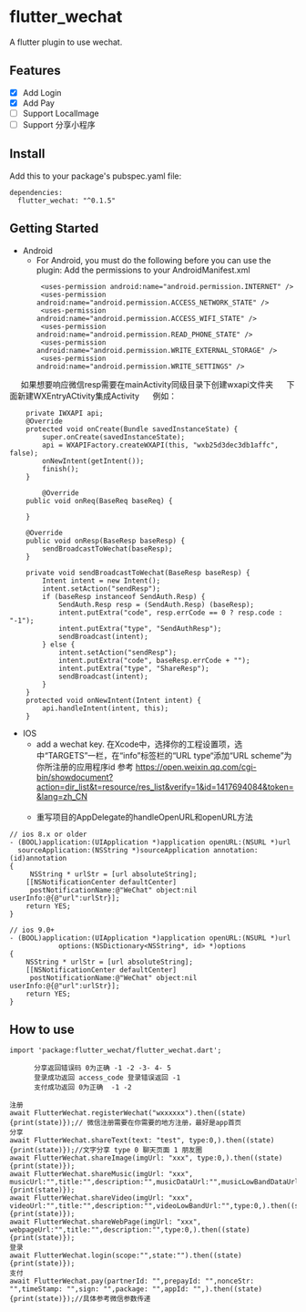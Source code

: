 # flutter_wechat

A  flutter plugin to use wechat.

## Features
- [X]  Add Login
- [X]  Add Pay
- [ ]  Support LocalImage
- [ ]  Support 分享小程序
## Install
Add this to your package's pubspec.yaml file:
```
dependencies:
  flutter_wechat: "^0.1.5"
 ```
## Getting Started

* Android
   * For Android, you must do the following before you can use the plugin:
     Add the permissions to your AndroidManifest.xml
      ```
       <uses-permission android:name="android.permission.INTERNET" />
       <uses-permission android:name="android.permission.ACCESS_NETWORK_STATE" />
       <uses-permission android:name="android.permission.ACCESS_WIFI_STATE" />
       <uses-permission android:name="android.permission.READ_PHONE_STATE" />
       <uses-permission android:name="android.permission.WRITE_EXTERNAL_STORAGE" />
       <uses-permission android:name="android.permission.WRITE_SETTINGS" />
      ```
      如果想要响应微信resp需要在mainActivity同级目录下创建wxapi文件夹
      下面新建WXEntryACtivity集成Activity
      例如：
```
    private IWXAPI api;
    @Override
    protected void onCreate(Bundle savedInstanceState) {
        super.onCreate(savedInstanceState);
        api = WXAPIFactory.createWXAPI(this, "wxb25d3dec3db1affc", false);
        onNewIntent(getIntent());
        finish();
    }

        @Override
    public void onReq(BaseReq baseReq) {

    }

    @Override
    public void onResp(BaseResp baseResp) {
        sendBroadcastToWechat(baseResp);
    }

    private void sendBroadcastToWechat(BaseResp baseResp) {
        Intent intent = new Intent();
        intent.setAction("sendResp");
        if (baseResp instanceof SendAuth.Resp) {
            SendAuth.Resp resp = (SendAuth.Resp) (baseResp);
            intent.putExtra("code", resp.errCode == 0 ? resp.code : "-1");
            intent.putExtra("type", "SendAuthResp");
            sendBroadcast(intent);
        } else {
            intent.setAction("sendResp");
            intent.putExtra("code", baseResp.errCode + "");
            intent.putExtra("type", "ShareResp");
            sendBroadcast(intent);
        }
    }
    protected void onNewIntent(Intent intent) {
        api.handleIntent(intent, this);
    }
 ```
* IOS
    * add a wechat key.
        在Xcode中，选择你的工程设置项，选中“TARGETS”一栏，在“info”标签栏的“URL type“添加“URL scheme”为你所注册的应用程序id
        参考 https://open.weixin.qq.com/cgi-bin/showdocument?action=dir_list&t=resource/res_list&verify=1&id=1417694084&token=&lang=zh_CN
<br/> <br/>
    * 重写项目的AppDelegate的handleOpenURL和openURL方法         
```        
// ios 8.x or older
- (BOOL)application:(UIApplication *)application openURL:(NSURL *)url
  sourceApplication:(NSString *)sourceApplication annotation:(id)annotation
{
     NSString * urlStr = [url absoluteString];
    [[NSNotificationCenter defaultCenter]
     postNotificationName:@"WeChat" object:nil userInfo:@{@"url":urlStr}];
    return YES;
}
```
```
// ios 9.0+
- (BOOL)application:(UIApplication *)application openURL:(NSURL *)url
            options:(NSDictionary<NSString*, id> *)options
{
    NSString * urlStr = [url absoluteString];
    [[NSNotificationCenter defaultCenter]
     postNotificationName:@"WeChat" object:nil userInfo:@{@"url":urlStr}];
    return YES;
}
```
         
## How to use
```
import 'package:flutter_wechat/flutter_wechat.dart';
```
```
      分享返回错误码 0为正确 -1 -2 -3- 4- 5
      登录成功返回 access_code 登录错误返回 -1
      支付成功返回 0为正确  -1 -2
``` 
```
注册
await FlutterWechat.registerWechat("wxxxxxx").then((state){print(state)});// 微信注册需要在你需要的地方注册，最好是app首页
分享
await FlutterWechat.shareText(text: "test", type:0,).then((state){print(state)});//文字分享 type 0 聊天页面 1 朋友圈
await FlutterWechat.shareImage(imgUrl: "xxx", type:0,).then((state){print(state)});
await FlutterWechat.shareMusic(imgUrl: "xxx", musicUrl:"",title:"",description:"",musicDataUrl:"",musicLowBandDataUrl:"",musicLowBandUrl:"",type:0,).then((state){print(state)});
await FlutterWechat.shareVideo(imgUrl: "xxx", videoUrl:"",title:"",description:"",videoLowBandUrl:"",type:0,).then((state){print(state)});
await FlutterWechat.shareWebPage(imgUrl: "xxx", webpageUrl:"",title:"",description:"",type:0,).then((state){print(state)});
登录
await FlutterWechat.login(scope:"",state:"").then((state){print(state)});
支付
await FlutterWechat.pay(partnerId: "",prepayId: "",nonceStr: "",timeStamp: "",sign: "",package: "",appId: "",).then((state){print(state)});//具体参考微信参数传递
```
